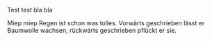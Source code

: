 Test test bla bla

Miep miep
Regen ist schon was tolles. Vorwärts geschrieben lässt er Baumwolle wachsen, rückwärts geschrieben pflückt er sie.